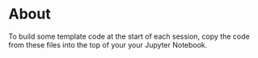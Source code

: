 About
=====

To build some template code at the start of each session, copy the code from these files into the
top of your your Jupyter Notebook.

